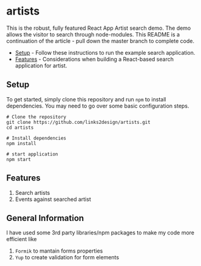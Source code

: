 # artists

This is the robust, fully featured React App Artist search demo. The demo allows the visitor to search through node-modules. This README is a continuation of the article - pull down the master branch to complete code.

- [Setup](#setup) - Follow these instructions to run the example search application.
- [Features](#features) - Considerations when building a React-based search application for artist.

## Setup

To get started, simply clone this repository and run `npm` to install dependencies. You may need to go over some basic configuration steps.

```
# Clone the repository
git clone https://github.com/links2design/artists.git
cd artists

# Install dependencies
npm install

# start application
npm start
```

## Features

1. Search artists
2. Events against searched artist

## General Information
I have used some 3rd party libraries/npm packages to make my code more efficient like 
1. `Formik` to mantain forms properties
2. `Yup` to create validation for form elements
